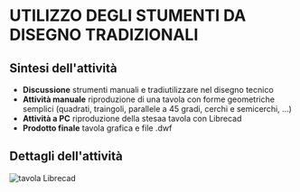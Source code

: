 # UTILIZZO DEGLI STUMENTI DA DISEGNO TRADIZIONALI

## Sintesi dell'attività
- **Discussione** strumenti manuali e tradiutilizzare nel disegno tecnico
- **Attività manuale** riproduzione di una tavola con forme geometriche semplici (quadrati, traingoli, parallele a 45 gradi, cerchi e semicerchi, ...)
- **Attività a PC** riproduzione della stesaa tavola con Librecad
- **Prodotto finale** tavola grafica e file .dwf

## Dettagli dell'attività

![tavola Librecad](tavola_librecad.jpg)